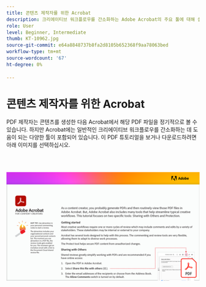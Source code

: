 ```yaml
---
title: 콘텐츠 제작자를 위한 Acrobat
description: 크리에이티브 워크플로우를 간소화하는 Adobe Acrobat의 주요 툴에 대해 살펴보세요
role: User
level: Beginner, Intermediate
thumb: KT-10962.jpg
source-git-commit: e64a8848737b8fa2d8105b652368f9aa78063bed
workflow-type: tm+mt
source-wordcount: '67'
ht-degree: 0%

---
```


# 콘텐츠 제작자를 위한 Acrobat

PDF 제작자는 콘텐츠를 생성한 다음 Acrobat에서 해당 PDF 파일을 정기적으로 볼 수 있습니다. 하지만 Acrobat에는 일반적인 크리에이티브 워크플로우를 간소화하는 데 도움이 되는 다양한 툴이 포함되어 있습니다. 이 PDF 튜토리얼을 보거나 다운로드하려면 아래 이미지를 선택하십시오.

<br> 

[![자습서의 첫 페이지 이미지](assets/Acrobatforcontentcreators.png)](assets/AcrobatforContentCreators.pdf)
